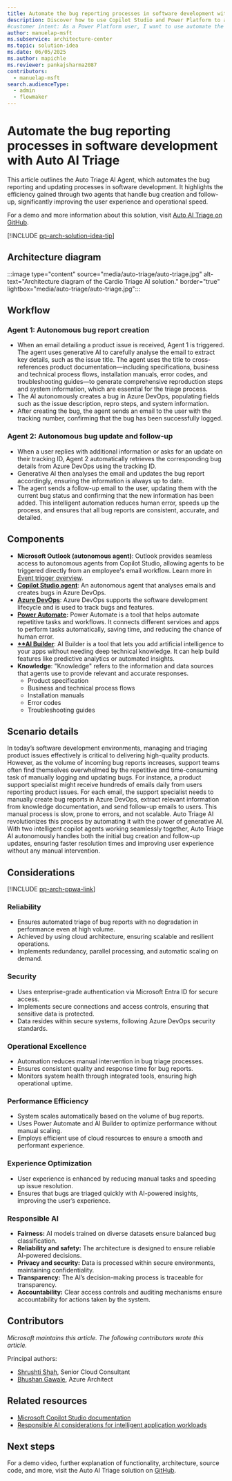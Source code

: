 ```yaml
---
title: Automate the bug reporting processes in software development with Auto AI Triage
description: Discover how to use Copilot Studio and Power Platform to automate the bug reporting and updating processes in software development with Auto AI Triage
#customer intent: As a Power Platform user, I want to use automate the bug reporting and updating processes in software development
author: manuelap-msft
ms.subservice: architecture-center
ms.topic: solution-idea
ms.date: 06/05/2025
ms.author: mapichle
ms.reviewer: pankajsharma2087
contributors:
  - manuelap-msft
search.audienceType:
  - admin
  - flowmaker
---
```


# Automate the bug reporting processes in software development with Auto AI Triage

This article outlines the Auto Triage AI Agent, which automates the bug reporting and updating processes in software development. It highlights the efficiency gained through two agents that handle bug creation and follow-up, significantly improving the user experience and operational speed.

For a demo and more information about this solution, visit [Auto AI Triage on GitHub](https://github.com/Shrusti13/TriageAutonomousAgent?tab=readme-ov-file).

[!INCLUDE [pp-arch-solution-idea-tip](../../includes/pp-arch-solution-idea-tip.md)]

## Architecture diagram

:::image type="content" source="media/auto-triage/auto-triage.jpg" alt-text="Architecture diagram of the Cardio Triage AI solution." border="true" lightbox="media/auto-triage/auto-triage.jpg":::

## Workflow

### Agent 1: Autonomous bug report creation

- When an email detailing a product issue is received, Agent 1 is triggered. The agent uses generative AI to carefully analyse the email to extract key details, such as the issue title. The agent uses the title to cross-references product documentation—including specifications, business and technical process flows, installation manuals, error codes, and troubleshooting guides—to generate comprehensive reproduction steps and system information, which are essential for the triage process.
- The AI autonomously creates a bug in Azure DevOps, populating fields such as the issue description, repro steps, and system information.
- After creating the bug, the agent sends an email to the user with the tracking number, confirming that the bug has been successfully logged.

### Agent 2: Autonomous bug update and follow-up

- When a user replies with additional information or asks for an update on their tracking ID, Agent 2 automatically retrieves the corresponding bug details from Azure DevOps using the tracking ID.
- Generative AI then analyses the email and updates the bug report accordingly, ensuring the information is always up to date.
- The agent sends a follow-up email to the user, updating them with the current bug status and confirming that the new information has been added. This intelligent automation reduces human error, speeds up the process, and ensures that all bug reports are consistent, accurate, and detailed.

## Components

- **Microsoft Outlook (autonomous agent)**: Outlook provides seamless access to autonomous agents from Copilot Studio, allowing agents to be triggered directly from an employee's email workflow. Learn more in [Event trigger overview](/microsoft-copilot-studio/authoring-triggers-about).
- [**Copilot Studio agent**](/microsoft-copilot-studio/): An autonomous agent that analyses emails and creates bugs in Azure DevOps.
- [**Azure DevOps**](/azure/devops/user-guide/what-is-azure-devops?view=azure-devops): Azure DevOps supports the software development lifecycle and is used to track bugs and features.
- **[Power Automate](/power-automate/):** Power Automate is a tool that helps automate repetitive tasks and workflows. It connects different services and apps to perform tasks automatically, saving time, and reducing the chance of human error.
- **[**AI Builder](/ai-builder/)**: AI Builder is a tool that lets you add artificial intelligence to your apps without needing deep technical knowledge. It can help build features like predictive analytics or automated insights.
- **Knowledge**: "Knowledge" refers to the information and data sources that agents use to provide relevant and accurate responses.
  - Product specification
  - Business and technical process flows
  - Installation manuals
  - Error codes
  - Troubleshooting guides

## Scenario details

In today’s software development environments, managing and triaging product issues effectively is critical to delivering high-quality products. However, as the volume of incoming bug reports increases, support teams often find themselves overwhelmed by the repetitive and time-consuming task of manually logging and updating bugs. For instance, a product support specialist might receive hundreds of emails daily from users reporting product issues. For each email, the support specialist needs to manually create bug reports in Azure DevOps, extract relevant information from knowledge documentation, and send follow-up emails to users. This manual process is slow, prone to errors, and not scalable.
Auto Triage AI revolutionizes this process by automating it with the power of generative AI. With two intelligent copilot agents working seamlessly together, Auto Triage AI autonomously handles both the initial bug creation and follow-up updates, ensuring faster resolution times and improving user experience without any manual intervention.

## Considerations

[!INCLUDE [pp-arch-ppwa-link](../../includes/pp-arch-ppwa-link.md)]

### Reliability

- Ensures automated triage of bug reports with no degradation in performance even at high volume.
- Achieved by using cloud architecture, ensuring scalable and resilient operations.
- Implements redundancy, parallel processing, and automatic scaling on demand.

### Security

- Uses enterprise-grade authentication via Microsoft Entra ID for secure access.
- Implements secure connections and access controls, ensuring that sensitive data is protected.
- Data resides within secure systems, following Azure DevOps security standards.

### Operational Excellence

- Automation reduces manual intervention in bug triage processes.
- Ensures consistent quality and response time for bug reports.
- Monitors system health through integrated tools, ensuring high operational uptime.

### Performance Efficiency

- System scales automatically based on the volume of bug reports.
- Uses Power Automate and AI Builder to optimize performance without manual scaling.
- Employs efficient use of cloud resources to ensure a smooth and performant experience.

### Experience Optimization

- User experience is enhanced by reducing manual tasks and speeding up issue resolution.
- Ensures that bugs are triaged quickly with AI-powered insights, improving the user’s experience.

### Responsible AI

- **Fairness:** AI models trained on diverse datasets ensure balanced bug classification.
- **Reliability and safety:** The architecture is designed to ensure reliable AI-powered decisions.
- **Privacy and security:** Data is processed within secure environments, maintaining confidentiality.
- **Transparency:** The AI’s decision-making process is traceable for transparency.
- **Accountability:** Clear access controls and auditing mechanisms ensure accountability for actions taken by the system.

## Contributors

_Microsoft maintains this article. The following contributors wrote this article._

Principal authors:

- [Shrushti Shah](https://www.linkedin.com/in/shrushti-shah-bba565162/), Senior Cloud Consultant
- [Bhushan Gawale](https://www.linkedin.com/in/bhushangawale/), Azure Architect

## Related resources

- [Microsoft Copilot Studio documentation](/microsoft-copilot-studio/)
- [Responsible AI considerations for intelligent application workloads](/power-platform/well-architected/intelligent-application/responsible-ai)

## Next steps

For a demo video, further explanation of functionality, architecture, source code, and more, visit the Auto AI Triage solution on [GitHub](https://github.com/Shrusti13/TriageAutonomousAgent?tab=readme-ov-file​).
